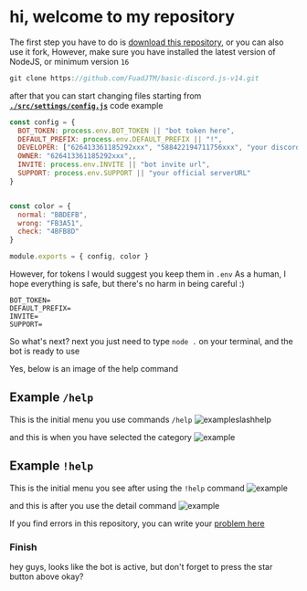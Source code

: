 # hi, welcome to my repository

The first step you have to do is [download this repository](https://github.com/FuadJTM/basic-discord.js-v14/archive/refs/tags/new.zip), or you can also use it fork,
However, make sure you have installed the latest version of NodeJS, or minimum version `16`
```js
git clone https://github.com/FuadJTM/basic-discord.js-v14.git
```

after that you can start changing files starting from **[`./src/settings/config.js`](https://github.com/FuadJTM/basic-discord.js-v14/blob/288d3b5842cf3fb0c0bbec488e6160afad014eae/src/settings/config.js)**
code example
```js
const config = {
  BOT_TOKEN: process.env.BOT_TOKEN || "bot token here",
  DEFAULT_PREFIX: process.env.DEFAULT_PREFIX || "!",
  DEVELOPER: ["626413361185292xxx", "588422194711756xxx", "your discord ID"],
  OWNER: "626413361185292xxx",,
  INVITE: process.env.INVITE || "bot invite url",
  SUPPORT: process.env.SUPPORT || "your official serverURL"
}


const color = {
  normal: "BBDEFB",
  wrong: "FB3A51",
  check: "4BFB8D"
}

module.exports = { config, color }
```
However, for tokens I would suggest you keep them in `.env`
As a human, I hope everything is safe, but there's no harm in being careful :)

```
BOT_TOKEN=
DEFAULT_PREFIX=
INVITE=
SUPPORT=
```

So what's next?
next you just need to type `node .` on your terminal, and the bot is ready to use

Yes, below is an image of the help command
## Example `/help`
This is the initial menu you use commands `/help`
![exampleslashhelp](https://cdn.discordapp.com/attachments/1157714561378562149/1157727287798665357/20231001_001355.jpg?ex=6519a90e&is=6518578e&hm=7e9cb1e446d4d8c8c5bb48804b1ad326fb514b682e17602d670cbe19c596a0a0&)


and this is when you have selected the category
![example](https://cdn.discordapp.com/attachments/1157714561378562149/1157727998942916678/20231001_001414.jpg?ex=6519a9b8&is=65185838&hm=45765f6445872bbdf463d984632a9047af997aa8361d4bf557a0a92bba293edf&)


## Example `!help`
This is the initial menu you see after using the `!help` command
![example](https://cdn.discordapp.com/attachments/1157714561378562149/1157729338268065853/20231001_001441.jpg?ex=6519aaf7&is=65185977&hm=5d9a6796320129522f20f64c98bcdc54fe24e2ad9967c9c162b3270e1d78aa12&)


and this is after you use the detail command
![example](https://cdn.discordapp.com/attachments/1157714561378562149/1157729337034944663/20231001_001426.jpg?ex=6519aaf7&is=65185977&hm=70c9a66fddd3d2eede0b066dd18f59636706f42860e3c448dd5b5a58655082e3&)

If you find errors in this repository, you can write your [problem here](https://github.com/FuadJTM/basic-discord.js-v14/issues)

### Finish
hey guys, looks like the bot is active,
but don't forget to press the star button above okay?
